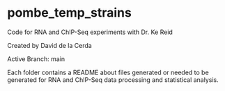 # pombe_temp_strains
Code for RNA and ChIP-Seq experiments with Dr. Ke Reid

Created by David de la Cerda

Active Branch: main

Each folder contains a README about files generated or needed to be generated for RNA and ChIP-Seq data processing and statistical analysis.
